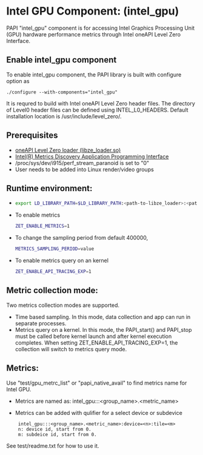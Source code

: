 # Intel GPU Component: (intel_gpu)

PAPI "intel_gpu" component is for accessing Intel Graphics Processing Unit (GPU) hardware performance metrics through Intel oneAPI Level Zero Interface.

## Enable intel_gpu component

To enable intel_gpu component, the PAPI library is built with configure option as 

	./configure --with-components="intel_gpu"

It is requred to build with Intel oneAPI Level Zero header files. The directory of Level0 header files can be defined using INTEL_L0_HEADERS. Default installation location is /usr/include/level_zero/.


## Prerequisites 

* [oneAPI Level Zero loader (libze_loader.so)](https://github.com/oneapi-src/level-zero)
* [Intel(R) Metrics Discovery Application Programming Interface](https://github.com/intel/metrics-discovery)
* /proc/sys/dev/i915/perf_stream_paranoid is set to "0"
* User needs to be added into Linux render/video groups

## Runtime environment:

*  ```sh
   export LD_LIBRARY_PATH=$LD_LIBRARY_PATH:<path-to-libze_loader>:<path-to-libmd>
   ```
* To enable metrics
	```sh
	ZET_ENABLE_METRICS=1
	```
* To change the sampling period from default 400000, 
	```sh
    METRICS_SAMPLING_PERIOD=value
	```

* To enable metrics query on an kernel
	```sh 
    ZET_ENABLE_API_TRACING_EXP=1
	```

## Metric collection mode:

Two metrics collection modes are supported.

* Time based sampling. In this mode, data collection and app can run in separate processes. 
* Metrics query on a kernel. In this mode,  the PAPI_start() and PAPI_stop must be called before kernel launch and after kernel execution completes. When setting ZET_ENABLE_API_TRACING_EXP=1,  the collection will switch to metrics query mode.

## Metrics:

Use "test/gpu_metrc_list" or "papi_native_avail" to find metrics name for Intel GPU.
* Metrics are named as: intel_gpu:::<group_name>.<metric_name>
* Metrics can be added with qulifier for a select device or subdevice

       intel_gpu:::<group_name>.<metric_name>:device=<n>:tile=<m>
       n: device id, start from 0.
	   m: subdeice id, start from 0.

See test/readme.txt for how to use it.
